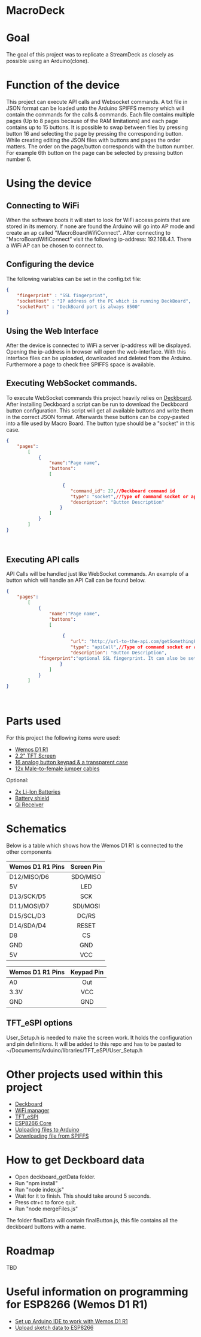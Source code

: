 # MacroDeck

# Goal
The goal of this project was to replicate a StreamDeck as closely as possible using an Arduino(clone).

# Function of the device
This project can execute API calls and Websocket commands. 
A txt file in JSON format can be loaded unto the Arduino SPIFFS memory which will contain the commands for the calls & commands.
Each file contains multiple pages (Up to 8 pages because of the RAM limitations) and each page contains up to 15 buttons.
It is possible to swap between files by pressing button 16 and selecting the page by pressing the corresponding button. 
While creating editing the JSON files with buttons and pages the order matters. The order on the page/button corresponds with the button number.
For example 6th button on the page can be selected by pressing button number 6.

# Using the device
## Connecting to WiFi
When the software boots it will start to look for WiFi access points that are stored in its memory. 
If none are found the Arduino will go into AP mode and create an ap called "MacroBoardWifiConnect".
After connecting to "MacroBoardWifiConnect" visit the following ip-address: 192.168.4.1. There a WiFi AP can be chosen to connect to. 

## Configuring the device
The following variables can be set in the config.txt file:

```JSON
{
	"fingerprint" : "SSL fingerprint",
	"socketHost" : "IP address of the PC which is running DeckBoard",
	"socketPort" : "DeckBoard port is always 8500"
}

```

## Using the Web Interface
After the device is connected to WiFi a server ip-address will be displayed. Opening the ip-address in browser will open the web-interface.
With this interface files can be uploaded, downloaded and deleted from the Arduino. Furthermore a page to check free SPIFFS space is available.

## Executing WebSocket commands.
To execute WebSocket commands this project heavily relies on [Deckboard](https://github.com/rivafarabi/deckboard).
After installing Deckboard a script can be run to download the Deckboard button configuration. 
This script will get all available buttons and write them in the correct JSON format. Afterwards these buttons can be copy-pasted into a file used by Macro Board. 
The button type should be a "socket" in this case.

```JSON
{
	"pages":
		[
			{
				"name":"Page name",
				"buttons":
				[
				
					 {
						"command_id": 27,//Deckboard command id
						"type": "socket",//Type of command socket or apiCall
						"description": "Button Description"
					}
				]
			}	
		]
}

			
```

## Executing API calls
API Calls will be handled just like WebSocket commands. An example of a button which will handle an API Call can be found below.

```JSON
{
	"pages":
		[
			{
				"name":"Page name",
				"buttons":
				[
				
					 {
						"url": "http://url-to-the-api.com/getSomethingFromAPI",// API URL
						"type": "apiCall",//Type of command socket or apiCall
						"description": "Button Description",
            "fingerprint":"optional SSL fingerprint. It can also be set globally in config.txt"
					}
				]
			}	
		]
}

			
```

# Parts used

For this project the following items were used:
- [Wemos D1 R1](https://nl.aliexpress.com/item/33059632653.html?spm=a2g0s.9042311.0.0.53b64c4do3k4Ez)
- [2.2" TFT Screen](https://nl.aliexpress.com/item/4000839144387.html?spm=a2g0s.9042311.0.0.53b64c4do3k4Ez)
- [16 analog button keypad & a transparent case](https://nl.aliexpress.com/item/32635207928.html?spm=a2g0s.9042311.0.0.53b64c4do3k4Ez)
- [12x Male-to-female jumper cables](https://nl.aliexpress.com/item/32809386721.html?spm=a2g0s.9042311.0.0.27424c4dLtiVZy)

Optional:
- [2x Li-Ion Batteries](https://nl.aliexpress.com/item/4001201474699.html?spm=a2g0s.9042311.0.0.27424c4dlxO3Ad)
- [Battery shield](https://nl.aliexpress.com/item/32969651563.html?spm=a2g0s.9042311.0.0.27424c4d52czuC)
- [Qi Receiver](https://nl.aliexpress.com/item/4001095902835.html?spm=a2g0o.productlist.0.0.321acf85pvwBQM&algo_pvid=3094d0d2-666d-4629-bd63-7b8da1760bfe&algo_expid=3094d0d2-666d-4629-bd63-7b8da1760bfe-8&btsid=2100bdec16061577051804078e10ef&ws_ab_test=searchweb0_0,searchweb201602_,searchweb201603_)

# Schematics
Below is a table which shows how the Wemos D1 R1 is connected to the other components

| Wemos D1 R1 Pins  | Screen Pin 
| ------------- |:-------------:
|D12/MISO/D6| SDO/MISO
|5V|LED 
|D13/SCK/D5|SCK
|D11/MOSI/D7|SDI/MOSI
|D15/SCL/D3|DC/RS
|D14/SDA/D4|RESET
|D8|CS
|GND|GND
|5V|VCC 

| Wemos D1 R1 Pins  | Keypad Pin 
| ------------- |:-------------:
|A0| Out
|3.3V|VCC 
|GND|GND

## TFT_eSPI options
User_Setup.h is needed to make the screen work. It holds the configuration and pin definitions. 
It will be added to this repo and has to be pasted to ~/Documents/Arduino/libraries/TFT_eSPI/User_Setup.h

# Other projects used within this project
- [Deckboard](https://github.com/rivafarabi/deckboard)
- [WiFi manager](https://github.com/tzapu/WiFiManager)
- [TFT_eSPI](https://github.com/Bodmer/TFT_eSPI)
- [ESP8266 Core](https://github.com/esp8266/Arduino)
- [Uploading files to Arduino](https://tttapa.github.io/ESP8266/Chap12%20-%20Uploading%20to%20Server.html)
- [Downloading file from SPIFFS](https://github.com/G6EJD/ESP32-8266-File-Download)

# How to get Deckboard data
- Open deckboard_getData folder.
- Run "npm install"
- Run "node index.js"
- Wait for it to finish. This should take around 5 seconds.
- Press ctr+c to force quit.
- Run "node mergeFiles.js"

The folder finalData will contain finalButton.js, this file contains all the deckboard buttons with a name.

# Roadmap
TBD

# Useful information on programming for ESP8266 (Wemos D1 R1)
- [Set up Arduino IDE to work with Wemos D1 R1](https://www.instructables.com/Arduino-WeMos-D1-WiFi-UNO-ESP-8266-IoT-IDE-Compati/)
- [Upload sketch data to ESP8266](https://randomnerdtutorials.com/install-esp8266-filesystem-uploader-arduino-ide/)

